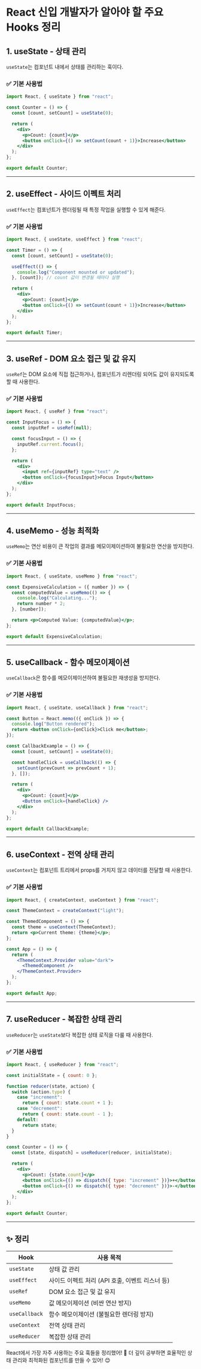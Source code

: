 # React 신입 개발자가 알아야 할 주요 Hooks 정리

## 1. useState - 상태 관리
`useState`는 컴포넌트 내에서 상태를 관리하는 훅이다.

### ✅ 기본 사용법
```jsx
import React, { useState } from "react";

const Counter = () => {
  const [count, setCount] = useState(0);

  return (
    <div>
      <p>Count: {count}</p>
      <button onClick={() => setCount(count + 1)}>Increase</button>
    </div>
  );
};

export default Counter;
```

---

## 2. useEffect - 사이드 이펙트 처리
`useEffect`는 컴포넌트가 렌더링될 때 특정 작업을 실행할 수 있게 해준다.

### ✅ 기본 사용법
```jsx
import React, { useState, useEffect } from "react";

const Timer = () => {
  const [count, setCount] = useState(0);

  useEffect(() => {
    console.log("Component mounted or updated");
  }, [count]); // count 값이 변경될 때마다 실행

  return (
    <div>
      <p>Count: {count}</p>
      <button onClick={() => setCount(count + 1)}>Increase</button>
    </div>
  );
};

export default Timer;
```

---

## 3. useRef - DOM 요소 접근 및 값 유지
`useRef`는 DOM 요소에 직접 접근하거나, 컴포넌트가 리렌더링 되어도 값이 유지되도록 할 때 사용한다.

### ✅ 기본 사용법
```jsx
import React, { useRef } from "react";

const InputFocus = () => {
  const inputRef = useRef(null);

  const focusInput = () => {
    inputRef.current.focus();
  };

  return (
    <div>
      <input ref={inputRef} type="text" />
      <button onClick={focusInput}>Focus Input</button>
    </div>
  );
};

export default InputFocus;
```

---

## 4. useMemo - 성능 최적화
`useMemo`는 연산 비용이 큰 작업의 결과를 메모이제이션하여 불필요한 연산을 방지한다.

### ✅ 기본 사용법
```jsx
import React, { useState, useMemo } from "react";

const ExpensiveCalculation = ({ number }) => {
  const computedValue = useMemo(() => {
    console.log("Calculating...");
    return number * 2;
  }, [number]);

  return <p>Computed Value: {computedValue}</p>;
};

export default ExpensiveCalculation;
```

---

## 5. useCallback - 함수 메모이제이션
`useCallback`은 함수를 메모이제이션하여 불필요한 재생성을 방지한다.

### ✅ 기본 사용법
```jsx
import React, { useState, useCallback } from "react";

const Button = React.memo(({ onClick }) => {
  console.log("Button rendered");
  return <button onClick={onClick}>Click me</button>;
});

const CallbackExample = () => {
  const [count, setCount] = useState(0);

  const handleClick = useCallback(() => {
    setCount(prevCount => prevCount + 1);
  }, []);

  return (
    <div>
      <p>Count: {count}</p>
      <Button onClick={handleClick} />
    </div>
  );
};

export default CallbackExample;
```

---

## 6. useContext - 전역 상태 관리
`useContext`는 컴포넌트 트리에서 props를 거치지 않고 데이터를 전달할 때 사용한다.

### ✅ 기본 사용법
```jsx
import React, { createContext, useContext } from "react";

const ThemeContext = createContext("light");

const ThemedComponent = () => {
  const theme = useContext(ThemeContext);
  return <p>Current theme: {theme}</p>;
};

const App = () => {
  return (
    <ThemeContext.Provider value="dark">
      <ThemedComponent />
    </ThemeContext.Provider>
  );
};

export default App;
```

---

## 7. useReducer - 복잡한 상태 관리
`useReducer`는 `useState`보다 복잡한 상태 로직을 다룰 때 사용한다.

### ✅ 기본 사용법
```jsx
import React, { useReducer } from "react";

const initialState = { count: 0 };

function reducer(state, action) {
  switch (action.type) {
    case "increment":
      return { count: state.count + 1 };
    case "decrement":
      return { count: state.count - 1 };
    default:
      return state;
  }
}

const Counter = () => {
  const [state, dispatch] = useReducer(reducer, initialState);

  return (
    <div>
      <p>Count: {state.count}</p>
      <button onClick={() => dispatch({ type: "increment" })}>+</button>
      <button onClick={() => dispatch({ type: "decrement" })}>-</button>
    </div>
  );
};

export default Counter;
```

---

## ✨ 정리
| Hook | 사용 목적 |
|------|----------|
| `useState` | 상태 값 관리 |
| `useEffect` | 사이드 이펙트 처리 (API 호출, 이벤트 리스너 등) |
| `useRef` | DOM 요소 접근 및 값 유지 |
| `useMemo` | 값 메모이제이션 (비싼 연산 방지) |
| `useCallback` | 함수 메모이제이션 (불필요한 렌더링 방지) |
| `useContext` | 전역 상태 관리 |
| `useReducer` | 복잡한 상태 관리 |

React에서 가장 자주 사용하는 주요 훅들을 정리했어! 🚀
더 깊이 공부하면 효율적인 상태 관리와 최적화된 컴포넌트를 만들 수 있어! 😊

